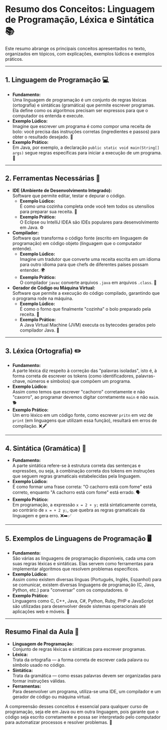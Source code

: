 # Resumo dos Conceitos: Linguagem de Programação, Léxica e Sintática 📚

Este resumo abrange os principais conceitos apresentados no texto, organizados em tópicos, com explicações, exemplos lúdicos e exemplos práticos.

---

## 1. Linguagem de Programação 💻
- **Fundamento:**  
  Uma linguagem de programação é um conjunto de regras léxicas (ortografia) e sintáticas (gramática) que permite escrever programas. Ela define como os algoritmos precisam ser expressos para que o computador os entenda e execute.
- **Exemplo Lúdico:**  
  Imagine que escrever um programa é como compor uma receita de bolo: você precisa das instruções corretas (ingredientes e passos) para obter o resultado desejado. 🎂
- **Exemplo Prático:**  
  Em Java, por exemplo, a declaração `public static void main(String[] args)` segue regras específicas para iniciar a execução de um programa. 📝

---

## 2. Ferramentas Necessárias 🔧
- **IDE (Ambiente de Desenvolvimento Integrado):**  
  Software que permite editar, testar e depurar o código.  
  - **Exemplo Lúdico:**  
    É como uma cozinha completa onde você tem todos os utensílios para preparar sua receita. 🍳  
  - **Exemplo Prático:**  
    O Eclipse ou IntelliJ IDEA são IDEs populares para desenvolvimento em Java. ⚙️
- **Compilador:**  
  Software que transforma o código fonte (escrito em linguagem de programação) em código objeto (linguagem que o computador entende).  
  - **Exemplo Lúdico:**  
    Imagine um tradutor que converte uma receita escrita em um idioma para outro idioma para que chefs de diferentes países possam entender. 🌍  
  - **Exemplo Prático:**  
    O compilador `javac` converte arquivos `.java` em arquivos `.class`. 📄
- **Gerador de Código ou Máquina Virtual:**  
  Software que permite a execução do código compilado, garantindo que o programa rode na máquina.  
  - **Exemplo Lúdico:**  
    É como o forno que finalmente "cozinha" o bolo preparado pela receita. 🍰  
  - **Exemplo Prático:**  
    A Java Virtual Machine (JVM) executa os bytecodes gerados pelo compilador Java. 🔄

---

## 3. Léxica (Ortografia) ✏️
- **Fundamento:**  
  A parte léxica diz respeito à correção das "palavras isoladas", isto é, à forma correta de escrever os tokens (como identificadores, palavras-chave, números e símbolos) que compõem um programa.
- **Exemplo Lúdico:**  
  Assim como temos que escrever "cachorro" corretamente e não "caxorro", ao programar devemos digitar corretamente `main` e não `maim`. 🐕
- **Exemplo Prático:**  
  Um erro léxico em um código fonte, como escrever `pritn` em vez de `print` (em linguagens que utilizam essa função), resultará em erros de compilação. ❌🖋️

---

## 4. Sintática (Gramática) 📏
- **Fundamento:**  
  A parte sintática refere-se à estrutura correta das sentenças e expressões, ou seja, à combinação correta dos tokens em instruções que seguem regras gramaticais estabelecidas pela linguagem.
- **Exemplo Lúdico:**  
  É como formar uma frase correta: "O cachorro está com fome" está correto, enquanto "A cachorro está com fome" está errado. 🗣️
- **Exemplo Prático:**  
  Em programação, a expressão `x = 2 + y;` está sintaticamente correta, ao contrário de `x = + 2 y;`, que quebra as regras gramaticais da linguagem e gera erro. ❌➡️✅

---

## 5. Exemplos de Linguagens de Programação 🖥️
- **Fundamento:**  
  São várias as linguagens de programação disponíveis, cada uma com suas regras léxicas e sintáticas. Elas servem como ferramentas para implementar algoritmos que resolvem problemas específicos.
- **Exemplo Lúdico:**  
  Assim como existem diversas línguas (Português, Inglês, Espanhol) para se comunicar, existem diversas linguagens de programação (C, Java, Python, etc.) para "conversar" com os computadores. 🌐
- **Exemplo Prático:**  
  Linguagens como C, C++, Java, C#, Python, Ruby, PHP e JavaScript são utilizadas para desenvolver desde sistemas operacionais até aplicações web e móveis. 📱

---

## Resumo Final da Aula 📝
- **Linguagem de Programação:**  
  Conjunto de regras léxicas e sintáticas para escrever programas.
- **Léxica:**  
  Trata da ortografia — a forma correta de escrever cada palavra ou símbolo usado no código.
- **Sintática:**  
  Trata da gramática — como essas palavras devem ser organizadas para formar instruções válidas.
- **Ferramentas:**  
  Para desenvolver um programa, utiliza-se uma IDE, um compilador e um gerador de código ou máquina virtual.

A compreensão desses conceitos é essencial para qualquer curso de programação, seja ele em Java ou em outra linguagem, pois garante que o código seja escrito corretamente e possa ser interpretado pelo computador para automatizar processos e resolver problemas. 🚀